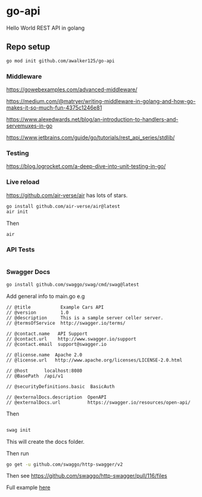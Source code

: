 # go-api

Hello World REST API in golang

## Repo setup

```bash
go mod init github.com/awalker125/go-api
```

### Middleware

<https://gowebexamples.com/advanced-middleware/>

<https://medium.com/@matryer/writing-middleware-in-golang-and-how-go-makes-it-so-much-fun-4375c1246e81>

<https://www.alexedwards.net/blog/an-introduction-to-handlers-and-servemuxes-in-go>

<https://www.jetbrains.com/guide/go/tutorials/rest_api_series/stdlib/>

### Testing

<https://blog.logrocket.com/a-deep-dive-into-unit-testing-in-go/>

### Live reload

<https://github.com/air-verse/air> has lots of stars.

```bash
go install github.com/air-verse/air@latest
air init
```

Then

```
air
```

### API Tests

```bash


```

### Swagger Docs

```bash
go install github.com/swaggo/swag/cmd/swag@latest
```

Add general info to main.go e.g

```golang
// @title           Example Cars API
// @version         1.0
// @description     This is a sample server celler server.
// @termsOfService  http://swagger.io/terms/

// @contact.name   API Support
// @contact.url    http://www.swagger.io/support
// @contact.email  support@swagger.io

// @license.name  Apache 2.0
// @license.url   http://www.apache.org/licenses/LICENSE-2.0.html

// @host      localhost:8080
// @BasePath  /api/v1

// @securityDefinitions.basic  BasicAuth

// @externalDocs.description  OpenAPI
// @externalDocs.url          https://swagger.io/resources/open-api/
```

Then

```bash

swag init
```

This will create the docs folder.

Then run

```bash
go get -u github.com/swaggo/http-swagger/v2
```

Then see <https://github.com/swaggo/http-swagger/pull/116/files>

Full example [here](https://github.com/swaggo/http-swagger)
